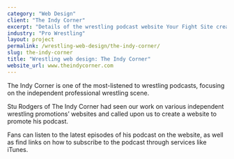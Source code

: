 ```yaml
---
category: "Web Design"
client: "The Indy Corner"
excerpt: "Details of the wrestling podcast website Your Fight Site created for with The Indy Corner."
industry: "Pro Wrestling"
layout: project
permalink: /wrestling-web-design/the-indy-corner/
slug: the-indy-corner
title: "Wrestling web design: The Indy Corner"
website_url: www.theindycorner.com
---
```

<p>The Indy Corner is one of the most-listened to wrestling podcasts, focusing on the independent professional wrestling scene.</p>
<p>Stu Rodgers of The Indy Corner had seen our work on various independent wrestling promotions’ websites and called upon us to create a website to promote his podcast.</p>
<p>Fans can listen to the latest episodes of his podcast on the website, as well as find links on how to subscribe to the podcast through services like iTunes.</p>
